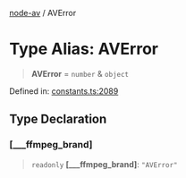 [node-av](../globals.md) / AVError

# Type Alias: AVError

> **AVError** = `number` & `object`

Defined in: [constants.ts:2089](https://github.com/seydx/av/blob/f8631fc881b394300b1479f511d55cf1c370a87f/src/constants/constants.ts#L2089)

## Type Declaration

### \[\_\_\_ffmpeg\_brand\]

> `readonly` **\[\_\_\_ffmpeg\_brand\]**: `"AVError"`
